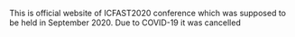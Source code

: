 
This is official website of ICFAST2020 conference which was supposed to be held in September 2020. Due to COVID-19 it was cancelled
